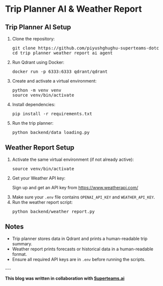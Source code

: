 <!DOCTYPE html>
<html lang="en">
<head>
  <meta charset="UTF-8">

</head>
<body>

<h1>Trip Planner AI & Weather Report</h1>

<h2>Trip Planner AI Setup</h2>
<ol>
  <li>Clone the repository:
    <pre>git clone https://github.com/piyushghughu-superteams-dotcom/trip_planner_weather_report_ai_agent.git
cd trip_planner_weather_report_ai_agent</pre>
  </li>
  <li>Run Qdrant using Docker:
    <pre>docker run -p 6333:6333 qdrant/qdrant</pre>
  </li>
  <li>Create and activate a virtual environment:
    <pre>python -m venv venv
source venv/bin/activate</pre>
  </li>
  <li>Install dependencies:
    <pre>pip install -r requirements.txt</pre>
  </li>
  <li>Run the trip planner:
    <pre>python backend/data_loading.py</pre>
  </li>
</ol>

<h2>Weather Report Setup</h2>
<ol>
  <li>Activate the same virtual environment (if not already active):
    <pre>source venv/bin/activate</pre>
  </li>
  <li>Get your Weather API key:
    <p>Sign up and get an API key from <a href="https://www.weatherapi.com/" target="_blank">https://www.weatherapi.com/</a></p>
  </li>
  <li>Make sure your <code>.env</code> file contains <code>OPENAI_API_KEY</code> and <code>WEATHER_API_KEY</code>.</li>
  <li>Run the weather report script:
    <pre>python backend/weather_report.py</pre>
  </li>
</ol>

<h2>Notes</h2>
<ul>
  <li>Trip planner stores data in Qdrant and prints a human-readable trip summary.</li>
  <li>Weather report prints forecasts or historical data in a human-readable format.</li>
  <li>Ensure all required API keys are in <code>.env</code> before running the scripts.</li>
</ul>
---
<p><strong>This blog was written in collaboration with <a href="https://www.superteams.ai">Superteams.ai</a></strong></p>
</body>
</html>
